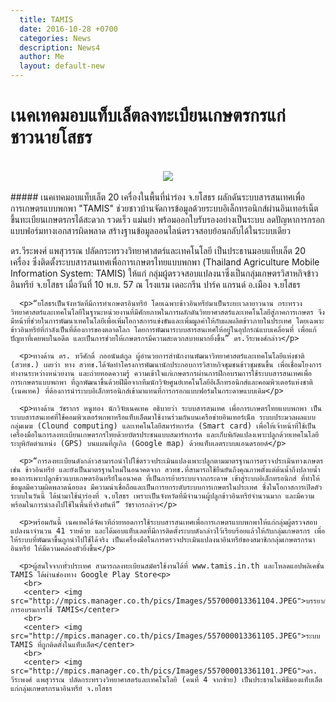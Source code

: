 ```yaml
---
  title: TAMIS
  date: 2016-10-28 +0700		  
  categories: News		
  description: News4		  
  author: Me		 
  layout: default-new
---
```


#  	 เนคเทคมอบแท็บเล็ตลงทะเบียนเกษตรกรแก่ชาวนายโสธร  
<br>
<center> <img src="http://mpics.manager.co.th/pics/Images/557000013361103.JPEG"></center>
<br>
#####  เนคเทคมอบแท็บเล็ต 20 เครื่องในพื้นที่นำร่อง จ.ยโสธร ผลักดันระบบสารสนเทศเพื่อการเกษตรแบบพกพา "TAMIS" ช่วยชาวบ้านจัดการข้อมูลด้วยระบบอิเล็กทรอนิกส์ผ่านอินเทอร์เน็ต ขึ้นทะเบียนเกษตรกรได้สะดวก รวดเร็ว แม่นยำ พร้อมออกใบรับรองอย่างเป็นระบบ ลดปัญหาการกรอกแบบฟอร์มทางเอกสารผิดพลาด สร้างฐานข้อมูลออนไลน์ตรวจสอบย้อนกลับได้ในระบบเดียว  
<br>
<p>ดร.วีระพงศ์ แพสุวรรณ ปลัดกระทรวงวิทยาศาสตร์และเทคโนโลยี เป็นประธานมอบแท็บเล็ต 20 เครื่อง ซึ่งติดตั้งระบบสารสนเทศเพื่อการเกษตรไทยแบบพกพา (Thailand Agriculture Mobile Information System: TAMIS) ให้แก่ กลุ่มผู้ตรวจสอบแปลงนาซึ่งเป็นกลุ่มเกษตรวิสาหกิจข้าวอินทรีย์ จ.ยโสธร เมื่อวันที่ 10 พ.ย. 57 ณ โรงแรม เดอะกรีน ปาร์ค แกรนด์ อ.เมือง จ.ยโสธร</p>

      <p>“ยโสธรเป็นจังหวัดที่มีการทำเกษตรอินทรีย์ โดยเฉพาะข้าวอินทรีย์มาเป็นระยะเวลายาวนาน กระทรวงวิทยาศาสตร์และเทคโนโลยีในฐานะหน่วยงานที่มีศักยภาพในการผลักดันวิทยาศาสตร์และเทคโนโลยีสู่ภาคการเกษตร จึงมีหน้าที่ช่วยในการพัฒนาเทคโนโลยีเพื่อเพิ่มโอกาสการแข่งขันและเพิ่มมูลค่าให้กับผลผลิตข้าวภายในประเทศ โดยเฉพาะข้าวอินทรีย์ที่กำลังเป็นที่ต้องการของตลาดโลก โดยการพัฒนาระบบสารสนเทศให้อยู่ในอุปกรณ์แบบเคลื่อนที่ เพื่อแก้ปัญหาที่เคยพบในอดีต และเป็นการช่วยให้เกษตรกรมีความสะดวกสบายมากยิ่งขึ้น” ดร.วีระพงศ์กล่าว</p>

      <p>ทางด้าน ดร. ทวีศักดิ์ กออนันต์กูล ผู้อำนวยการสำนักงานพัฒนาวิทยาศาสตร์และเทคโนโลยีแห่งชาติ (สวทช.) เผยว่า ทาง สวทช.ได้จัดทำโครงการพัฒนานักประกอบการวิสาหกิจชุมชนข้าวชุมชนขึ้น เพื่อเชื่อมโยงการทำงานระหว่างหน่วยงาน และถ่ายทอดความรู้ ความเข้าใจแก่เกษตรกรผ่านการฝึกอบรมการใช้ระบบสารสนเทศเพื่อการเกษตรแบบพกพา ที่ถูกพัฒนาขึ้นด้วยฝีมือจากทีมนักวิจัยศูนย์เทคโนโลยีอิเล็กทรอนิกส์และคอมพิวเตอร์แห่งชาติ (เนคเทค) ที่ต้องการนำระบบอิเล็กทรอนิกส์เข้ามาแทนที่การกรอกแบบฟอร์มในกระดาษแบบเดิม</p>

      <p>ทางด้าน วัชรากร หนูทอง นักวิจัยเนคเทค อธิบายว่า ระบบสารสนเทศ เพื่อการเกษตรไทยแบบพกพา เป็นระบบสารสนเทศที่ใช้คอมพิวเตอร์พกพาหรือแท็บเล็ตมาใช้งานร่วมกันบนเครือข่ายอินเทอร์เน็ต ระบบประมวลผลแบบกลุ่มเมฆ (Clound computing) และเทคโนโลยีสมาร์ทการ์ด (Smart card) เพื่อให้เจ้าหน้าที่ใช้เป็นเครื่องมือในการลงทะเบียนเกษตรกรไทยด้วยบัตรประชนแบบสมาร์ทการ์ด และเก็บพิกัดแปลงเพาะปลูกด้วยเทคโนโลยีระบุพิกัดตำแหน่ง (GPS) บนแผนที่กูเกิล (Google map) ด้วยแท็บเลตระบบแอนดรอยด์</p>

      <p>“การลงทะเบียนดังกล่าวสามารถนำไปใช้ตรวจประเมินแปลงเพาะปลูกตามมาตรฐานการตรวจประเมินทางเกษตร เช่น ข้าวอินทรีย์ และยังเป็นมาตรฐานใหม่ในอนาคตจาก สวทช.ที่สามารถใช้ยืนยันถึงคุณภาพตั้งแต่ต้นน้ำถึงปลายน้ำของการเพาะปลูกข้าวแบบเกษตรอินทรีย์ในอนาคต ที่เป็นการย้ายระบบจากกระดาษ เข้าสู่ระบบอิเล็กทรอนิกส์ ที่ทำให้ข้อมูลมีความผิดพลาดน้อยลง มีความน่าเชื่อถือและเป็นการยกระดับระบบการเกษตรในประเทศ ซึ่งในโอกาสการเปิดตัวระบบในวันนี้ ได้นำมาใช้นำร่องที่ จ.ยโสธร เพราะเป็นจังหวัดที่มีจำนวนผู้ปลูกข้าวอินทรีย์จำนวนมาก และมีความพร้อมในการนำลงไปใช้ในพื้นที่จริงทันที” วัชรากรกล่าว</p>

      <p>พร้อมกันนี้ เนคเทคได้จัดเวทีถ่ายทอดการใช้ระบบสารสนเทศเพื่อการเกษตรแบบพกพาให้แก่กลุ่มผู้ตรวจสอบแปลงนาจำนวน 41 รายด้วย และได้มอบแท็บเลตที่มีการติดตั้งระบบดังกล่าวไว้เรียบร้อยแล้วให้กับกลุ่มเกษตรกร เพื่อให้ระบบที่พัฒนาขึ้นถูกนำไปใช้ได้จริง เป็นเครื่องมือในการตรวจประเมินแปลงนาอินทรีย์ของสมาชิกกลุ่มเกษตรกรนาอินทรีย์ ให้มีความคล่องตัวยิ่งขึ้น</p>

      <p>ผู้สนใจจากทั่วประเทศ สามารถลงทะเบียนสมัครใช้งานได้ที่ www.tamis.in.th และโหลดแอปพลิเคชั่น TAMIS ได้ผ่านช่องทาง Google Play Store<p>
       <br>
       <center> <img src="http://mpics.manager.co.th/pics/Images/557000013361104.JPEG">บรรยากาศการอบรมการใช้ TAMIS</center>
       <br>
       <center> <img src="http://mpics.manager.co.th/pics/Images/557000013361105.JPEG">ระบบ TAMIS ที่ถูกติดตั้งในแท็บเล็ต</center>
       <br>
       <center> <img src="http://mpics.manager.co.th/pics/Images/557000013361101.JPEG">ดร. วีระพงศ์ แพสุวรรณ ปลัดกระทรวงวิทยาศาสตร์และเทคโนโลยี (คนที่ 4 จากซ้าย) เป็นประธานในพิธีมองแท็บเล็ต แก่กลุ่มเกษตรกรนาอินทรีย์ จ.ยโสธร
</center>
